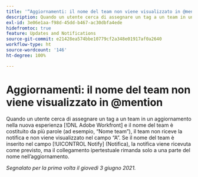 ```yaml
---
title: '“Aggiornamenti: il nome del team non viene visualizzato in @mention”'
description: Quando un utente cerca di assegnare un tag a un team in un aggiornamento nella nuova esperienza  [!DNL Adobe Workfront]  e il nome del team è costituito da più parole (ad esempio, “Nome team”), il team non riceve la notifica e non viene visualizzato nel campo “A”. Se il nome del team è inserito nel campo [!UICONTROL Notify] (Notifica), la notifica viene ricevuta come previsto, ma il collegamento ipertestuale rimanda solo a una parte del nome nell’aggiornamento.
exl-id: 3e06e1aa-f98d-45dd-b467-ac30dbfa4ede
hidefromtoc: true
feature: Updates and Notifications
source-git-commit: e21428ea574bbe10779cf2a348e01917af0a2640
workflow-type: ht
source-wordcount: '146'
ht-degree: 100%

---
```


# Aggiornamenti: il nome del team non viene visualizzato in @mention

<!--Valid issue, won't fix-->

Quando un utente cerca di assegnare un tag a un team in un aggiornamento nella nuova esperienza [!DNL Adobe Workfront] e il nome del team è costituito da più parole (ad esempio, “Nome team”), il team non riceve la notifica e non viene visualizzato nel campo “A”. Se il nome del team è inserito nel campo [!UICONTROL Notify] (Notifica), la notifica viene ricevuta come previsto, ma il collegamento ipertestuale rimanda solo a una parte del nome nell’aggiornamento.

_Segnalato per la prima volta il giovedì 3 giugno 2021._
